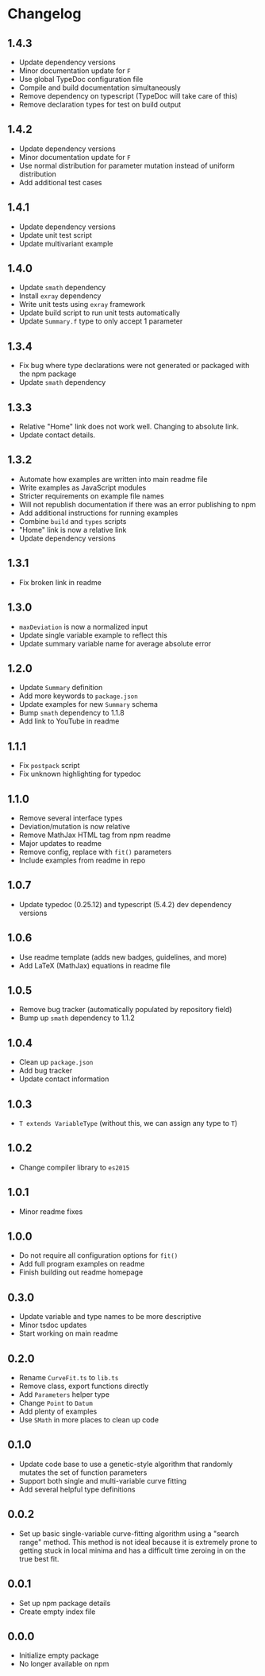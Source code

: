 # Changelog

## 1.4.3

- Update dependency versions
- Minor documentation update for `F`
- Use global TypeDoc configuration file
- Compile and build documentation simultaneously
- Remove dependency on typescript (TypeDoc will take care of this)
- Remove declaration types for test on build output

## 1.4.2

- Update dependency versions
- Minor documentation update for `F`
- Use normal distribution for parameter mutation instead of uniform distribution
- Add additional test cases

## 1.4.1

- Update dependency versions
- Update unit test script
- Update multivariant example

## 1.4.0

- Update `smath` dependency
- Install `exray` dependency
- Write unit tests using `exray` framework
- Update build script to run unit tests automatically
- Update `Summary.f` type to only accept 1 parameter

## 1.3.4

- Fix bug where type declarations were not generated or packaged with the npm package
- Update `smath` dependency

## 1.3.3

- Relative "Home" link does not work well. Changing to absolute link.
- Update contact details.

## 1.3.2

- Automate how examples are written into main readme file
- Write examples as JavaScript modules
- Stricter requirements on example file names
- Will not republish documentation if there was an error publishing to npm
- Add additional instructions for running examples
- Combine `build` and `types` scripts
- "Home" link is now a relative link
- Update dependency versions

## 1.3.1

- Fix broken link in readme

## 1.3.0

- `maxDeviation` is now a normalized input
- Update single variable example to reflect this
- Update summary variable name for average absolute error

## 1.2.0

- Update `Summary` definition
- Add more keywords to `package.json`
- Update examples for new `Summary` schema
- Bump `smath` dependency to 1.1.8
- Add link to YouTube in readme

## 1.1.1

- Fix `postpack` script
- Fix unknown highlighting for typedoc

## 1.1.0

- Remove several interface types
- Deviation/mutation is now relative
- Remove MathJax HTML tag from npm readme
- Major updates to readme
- Remove config, replace with `fit()` parameters
- Include examples from readme in repo

## 1.0.7

- Update typedoc (0.25.12) and typescript (5.4.2) dev dependency versions

## 1.0.6

- Use readme template (adds new badges, guidelines, and more)
- Add LaTeX (MathJax) equations in readme file

## 1.0.5

- Remove bug tracker (automatically populated by repository field)
- Bump up `smath` dependency to 1.1.2

## 1.0.4

- Clean up `package.json`
- Add bug tracker
- Update contact information

## 1.0.3

- `T extends VariableType` (without this, we can assign any type to `T`)

## 1.0.2

- Change compiler library to `es2015`

## 1.0.1

- Minor readme fixes

## 1.0.0

- Do not require all configuration options for `fit()`
- Add full program examples on readme
- Finish building out readme homepage

## 0.3.0

- Update variable and type names to be more descriptive
- Minor tsdoc updates
- Start working on main readme

## 0.2.0

- Rename `CurveFit.ts` to `lib.ts`
- Remove class, export functions directly
- Add `Parameters` helper type
- Change `Point` to `Datum`
- Add plenty of examples
- Use `SMath` in more places to clean up code

## 0.1.0

- Update code base to use a genetic-style algorithm that randomly mutates the set of function parameters
- Support both single and multi-variable curve fitting
- Add several helpful type definitions

## 0.0.2

- Set up basic single-variable curve-fitting algorithm using a "search range" method. This method is not ideal because it is extremely prone to getting stuck in local minima and has a difficult time zeroing in on the true best fit.

## 0.0.1

- Set up npm package details
- Create empty index file

## 0.0.0

- Initialize empty package
- No longer available on npm